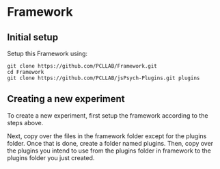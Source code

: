 # Framework

## Initial setup

Setup this Framework using:

```
git clone https://github.com/PCLLAB/Framework.git
cd Framework
git clone https://github.com/PCLLAB/jsPsych-Plugins.git plugins
```

## Creating a new experiment

To create a new experiment, first setup the framework according to the steps above.

Next, copy over the files in the framework folder except for the plugins folder. Once that is done, create a folder named plugins. Then, copy over the plugins you intend to use from the plugins folder in framework to the plugins folder you just created.
